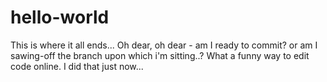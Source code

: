 # hello-world
This is where it all ends...
Oh dear, oh dear - am I ready to commit? or am I sawing-off the branch upon which i'm sitting..?
What a funny way to edit code online. I did that just now...
